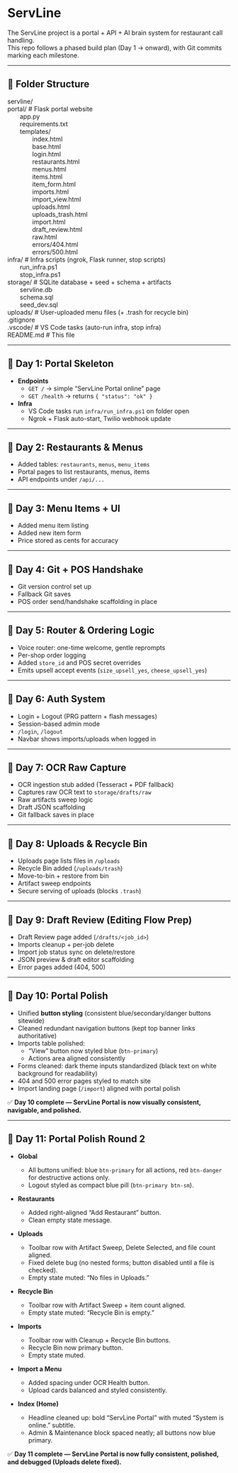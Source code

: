 # ServLine

The ServLine project is a portal + API + AI brain system for restaurant call handling.  
This repo follows a phased build plan (Day 1 → onward), with Git commits marking each milestone.

---

## 📁 Folder Structure

servline/  
portal/ # Flask portal website  
  app.py  
  requirements.txt  
  templates/  
    index.html  
    base.html  
    login.html  
    restaurants.html  
    menus.html  
    items.html  
    item_form.html  
    imports.html  
    import_view.html  
    uploads.html  
    uploads_trash.html  
    import.html  
    draft_review.html  
    raw.html  
    errors/404.html  
    errors/500.html  
infra/ # Infra scripts (ngrok, Flask runner, stop scripts)  
  run_infra.ps1  
  stop_infra.ps1  
storage/ # SQLite database + seed + schema + artifacts  
  servline.db  
  schema.sql  
  seed_dev.sql  
uploads/ # User-uploaded menu files (+ .trash for recycle bin)  
.gitignore  
.vscode/ # VS Code tasks (auto-run infra, stop infra)  
README.md # This file

---

## 🚀 Day 1: Portal Skeleton

- **Endpoints**
  - `GET /` → simple “ServLine Portal online” page
  - `GET /health` → returns `{ "status": "ok" }`
- **Infra**
  - VS Code tasks run `infra/run_infra.ps1` on folder open
  - Ngrok + Flask auto-start, Twilio webhook update

---

## 🚀 Day 2: Restaurants & Menus

- Added tables: `restaurants`, `menus`, `menu_items`
- Portal pages to list restaurants, menus, items
- API endpoints under `/api/...`

---

## 🚀 Day 3: Menu Items + UI

- Added menu item listing
- Added new item form
- Price stored as cents for accuracy

---

## 🚀 Day 4: Git + POS Handshake

- Git version control set up
- Fallback Git saves
- POS order send/handshake scaffolding in place

---

## 🚀 Day 5: Router & Ordering Logic

- Voice router: one-time welcome, gentle reprompts
- Per-shop order logging
- Added `store_id` and POS secret overrides
- Emits upsell accept events (`size_upsell_yes`, `cheese_upsell_yes`)

---

## 🚀 Day 6: Auth System

- Login + Logout (PRG pattern + flash messages)
- Session-based admin mode
- `/login`, `/logout`
- Navbar shows imports/uploads when logged in

---

## 🚀 Day 7: OCR Raw Capture

- OCR ingestion stub added (Tesseract + PDF fallback)
- Captures raw OCR text to `storage/drafts/raw`
- Raw artifacts sweep logic
- Draft JSON scaffolding
- Git fallback saves in place

---

## 🚀 Day 8: Uploads & Recycle Bin

- Uploads page lists files in `/uploads`
- Recycle Bin added (`/uploads/trash`)
- Move-to-bin + restore from bin
- Artifact sweep endpoints
- Secure serving of uploads (blocks `.trash`)

---

## 🚀 Day 9: Draft Review (Editing Flow Prep)

- Draft Review page added (`/drafts/<job_id>`)
- Imports cleanup + per-job delete
- Import job status sync on delete/restore
- JSON preview & draft editor scaffolding
- Error pages added (404, 500)

---

## 🚀 Day 10: Portal Polish

- Unified **button styling** (consistent blue/secondary/danger buttons sitewide)
- Cleaned redundant navigation buttons (kept top banner links authoritative)
- Imports table polished:  
  - “View” button now styled blue (`btn-primary`)
  - Actions area aligned consistently
- Forms cleaned: dark theme inputs standardized (black text on white background for readability)
- 404 and 500 error pages styled to match site
- Import landing page (`/import`) aligned with portal polish

✅ **Day 10 complete — ServLine Portal is now visually consistent, navigable, and polished.**

---

## 🚀 Day 11: Portal Polish Round 2

- **Global**
  - All buttons unified: blue `btn-primary` for all actions, red `btn-danger` for destructive actions only.
  - Logout styled as compact blue pill (`btn-primary btn-sm`).

- **Restaurants**
  - Added right-aligned “Add Restaurant” button.
  - Clean empty state message.

- **Uploads**
  - Toolbar row with Artifact Sweep, Delete Selected, and file count aligned.
  - Fixed delete bug (no nested forms; button disabled until a file is checked).
  - Empty state muted: “No files in Uploads.”

- **Recycle Bin**
  - Toolbar row with Artifact Sweep + item count aligned.
  - Empty state muted: “Recycle Bin is empty.”

- **Imports**
  - Toolbar row with Cleanup + Recycle Bin buttons.
  - Recycle Bin now primary button.
  - Empty state muted.

- **Import a Menu**
  - Added spacing under OCR Health button.
  - Upload cards balanced and styled consistently.

- **Index (Home)**
  - Headline cleaned up: bold “ServLine Portal” with muted “System is online.” subtitle.
  - Admin & Maintenance block spaced neatly; all buttons now blue primary.

✅ **Day 11 complete — ServLine Portal is now fully consistent, polished, and debugged (Uploads delete fixed).**
